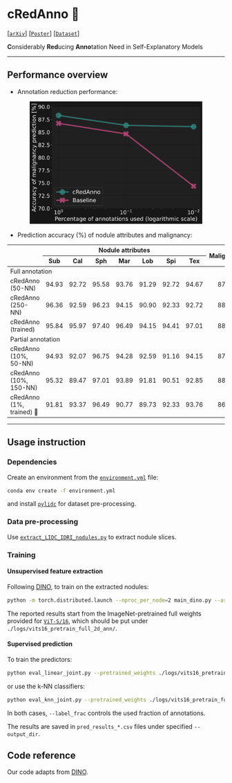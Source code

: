 # cRedAnno 🤏

[[`arXiv`](https://arxiv.org/abs/2206.13608)] [[`Poster`](https://ludles.github.io/assets/pdf/poster_credanno.pdf])] [[`Dataset`](https://wiki.cancerimagingarchive.net/display/Public/LIDC-IDRI)]

**C**onsiderably **Red**ucing **Anno**tation Need in Self-Explanatory Models

------


## Performance overview

- Annotation reduction performance:

<div align="center">
    <img src="./imgs/anno_reduce.svg" alt="anno_reduce" width="400px" />
</div>

- Prediction accuracy (%) of nodule attributes and malignancy:

<table align="center" style="margin: 0px auto; text-align:center; vertical-align:middle" >
<thead>
  <tr>
    <th rowspan="2"></th>
    <th colspan="7" style="text-align:center;">Nodule attributes</th>
    <th rowspan="2">Malignancy</th>
  </tr>
  <tr>
    <th>Sub</th>
    <th>Cal</th>
    <th>Sph</th>
    <th>Mar</th>
    <th>Lob</th>
    <th>Spi</th>
    <th>Tex</th>
  </tr>
</thead>
<tbody>
  <tr>
    <td colspan="9" style="text-align:left;">Full annotation</td>
  </tr>
  <tr>
    <td style="text-align:left;">cRedAnno (50-NN)</td>
    <td>94.93</td>
    <td>92.72</td>
    <td>95.58</td>
    <td>93.76</td>
    <td>91.29</td>
    <td>92.72</td>
    <td>94.67</td>
    <td style="text-align:center;">87.52</td>
  </tr>
  <tr>
    <td style="text-align:left;">cRedAnno (250-NN)</td>
    <td>96.36</td>
    <td>92.59</td>
    <td>96.23</td>
    <td>94.15</td>
    <td>90.90</td>
    <td>92.33</td>
    <td>92.72</td>
    <td style="text-align:center;">88.95</td>
  </tr>
  <tr>
    <td style="text-align:left;">cRedAnno (trained)</td>
    <td>95.84</td>
    <td>95.97</td>
    <td>97.40</td>
    <td>96.49</td>
    <td>94.15</td>
    <td>94.41</td>
    <td>97.01</td>
    <td style="text-align:center;">88.30</td>
  </tr>
  <tr>
    <td colspan="9" style="text-align:left;">Partial annotation</td>
  </tr>
  <tr>
    <td style="text-align:left;">cRedAnno (10%, 50-NN)</td>
    <td>94.93</td>
    <td>92.07</td>
    <td>96.75</td>
    <td>94.28</td>
    <td>92.59</td>
    <td>91.16</td>
    <td>94.15</td>
    <td style="text-align:center;">87.13</td>
  </tr>
  <tr>
    <td style="text-align:left;">cRedAnno (10%, 150-NN)</td>
    <td>95.32</td>
    <td>89.47</td>
    <td>97.01</td>
    <td>93.89</td>
    <td>91.81</td>
    <td>90.51</td>
    <td>92.85</td>
    <td style="text-align:center;">88.17</td>
  </tr>
  <tr>
    <td style="text-align:left;">cRedAnno (1%, trained) 🤏</td>
    <td>91.81</td>
    <td>93.37</td>
    <td>96.49</td>
    <td>90.77</td>
    <td>89.73</td>
    <td>92.33</td>
    <td>93.76</td>
    <td style="text-align:center;">86.09</td>
  </tr>
</tbody>
</table>

------


## Usage instruction

### Dependencies

Create an environment from the [`environment.yml`](./environment.yml) file:
```bash
conda env create -f environment.yml
```
and install [`pylidc`](https://pylidc.github.io/) for dataset pre-processing.

### Data pre-processing

Use [`extract_LIDC_IDRI_nodules.py`](./extract_LIDC_IDRI_nodules.py) to extract nodule slices. 

### Training

#### Unsupervised feature extraction

Following [DINO](https://github.com/facebookresearch/dino), to train on the extracted nodules:

```bash
python -m torch.distributed.launch --nproc_per_node=2 main_dino.py --arch vit_small --data_path /path_to_extracted_dir/Image/train --output_dir ./logs/vits16_pretrain_full_2d_ann --epochs 300
```

The reported results start from the ImageNet-pretrained full weights provided for [`ViT-S/16`](https://dl.fbaipublicfiles.com/dino/dino_deitsmall16_pretrain/dino_deitsmall16_pretrain_full_checkpoint.pth), which should be put under `./logs/vits16_pretrain_full_2d_ann/`.

#### Supervised prediction

To train the predictors:

```bash
python eval_linear_joint.py --pretrained_weights ./logs/vits16_pretrain_full_2d_ann/checkpoint.pth --data_path /path_to_extracted_dir --output_dir ./logs/vits16_pretrain_full_2d_ann --label_frac 0.01
```

or use the k-NN classifiers:

```bash
python eval_knn_joint.py --pretrained_weights ./logs/vits16_pretrain_full_2d_ann/checkpoint.pth --data_path /path_to_extracted_dir --output_dir ./logs/vits16_pretrain_full_2d_ann --label_frac 0.01
```

In both cases, `--label_frac` controls the used fraction of annotations.

The results are saved in `pred_results_*.csv` files under specified `--output_dir`.



## Code reference

Our code adapts from [DINO](https://github.com/facebookresearch/dino).




